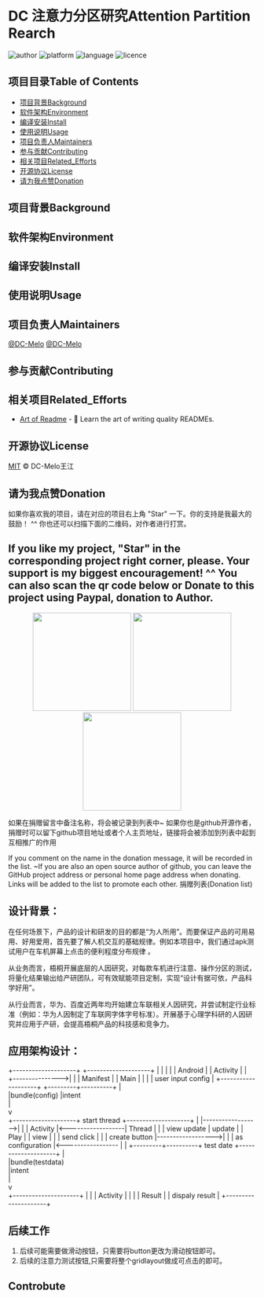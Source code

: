 # DC 注意力分区研究Attention Partition Rearch 

<!-- 项目标记 -->
![author](https://img.shields.io/badge/DC-Melo-brightgreen.svg) 
![platform](https://img.shields.io/badge/platform-Android-yellow.svg) 
![language](https://img.shields.io/badge/language-java-blue.svg) 
![licence](https://img.shields.io/badge/license-MIT--2.0-red.svg)

<!-- 项目前言 -->

<!-- 项目目录 -->
## 项目目录Table of Contents 

- [项目背景Background](#项目背景Background)
- [软件架构Environment](#软件架构Environment)
- [编译安装Install](#编译安装Install)
- [使用说明Usage](#使用说明Usage)
- [项目负责人Maintainers](#项目负责人Maintainers)
- [参与贡献Contributing](#参与贡献Contributing)
- [相关项目Related_Efforts](#相关项目Related_Efforts)
- [开源协议License](#开源协议License)
- [请为我点赞Donation](#请为我点赞Donation)


<!-- 项目背景 -->
## 项目背景Background


<!-- 软件架构 -->
## 软件架构Environment


<!-- 编译安装 -->
## 编译安装Install


<!-- 使用说明 -->
## 使用说明Usage


<!-- 项目负责人 -->
## 项目负责人Maintainers

[@DC-Melo](https://github.com/DC-Melo)
[@DC-Melo](https://gitee.com/DC-Melo)

<!-- 参与贡献 -->
## 参与贡献Contributing


<!-- 相关项目 -->
## 相关项目Related_Efforts

- [Art of Readme](https://github.com/noffle/art-of-readme) - 💌 Learn the art of writing quality READMEs.


<!-- 开源协议 -->
## 开源协议License

[MIT](LICENSE) © DC-Melo王江

<!-- 捐赠 -->
## 请为我点赞Donation

如果你喜欢我的项目，请在对应的项目右上角 "Star" 一下。你的支持是我最大的鼓励！ ^^ 你也还可以扫描下面的二维码，对作者进行打赏。

If you like my project, "Star" in the corresponding project right corner, please. Your support is my biggest encouragement! ^^ You can also scan the qr code below or Donate to this project using Paypal, donation to Author.
---
<div align="center">
<img src="readme_files/dc_wechat_pay.png" width="200" >
<img src="readme_files/dc_ali_pay.png"    width="200" >
<img src="readme_files/dc_bitcoin.png"    width="200" >
</div>

如果在捐赠留言中备注名称，将会被记录到列表中~ 如果你也是github开源作者，捐赠时可以留下github项目地址或者个人主页地址，链接将会被添加到列表中起到互相推广的作用

If you comment on the name in the donation message, it will be recorded in the list. ~If you are also an open source author of github, you can leave the GitHub project address or personal home page address when donating. Links will be added to the list to promote each other.
捐赠列表(Donation list)

## 设计背景：
在任何场景下，产品的设计和研发的目的都是“为人所用”。而要保证产品的可用易用、好用爱用，首先要了解人机交互的基础规律。例如本项目中，我们通过apk测试用户在车机屏幕上点击的便利程度分布规律 。

从业务而言，梧桐开展底层的人因研究，对每款车机进行注意、操作分区的测试，将量化结果输出给产研团队，可有效赋能项目定制，实现“设计有据可依，产品科学好用”。

从行业而言，华为、百度近两年均开始建立车联相关人因研究，并尝试制定行业标准（例如：华为人因制定了车联网字体字号标准）。开展基于心理学科研的人因研究并应用于产研，会提高梧桐产品的科技感和竞争力。

## 应用架构设计：

  +--------------------+                +--------------------+
  |                    |                |                    |
  |   Android          |                |      Activity      |
  |                    +--------------->|                    |
  |   Manifest         |                |        Main        |
  |                    |                |  user input config |
  +--------------------+                +---------+----------+
                                                  |       
                                                  |bundle(config)
                                                  |intent          
                                                  |                
                                                  v                
                                        +--------------------+   start thread    +--------------------+
                                        |                    |------------------>|                    |
                                        |     Activity       |<------------------|       Thread       |
                                        |                    |   view update     |       update       |
                                        |       Play         |                   |        view        |
                                        |                    |   send click      |                    |
                                        |  create button     |------------------>|                    |
                                        |  as configuration  |<----------------- |                    |
                                        +---------+----------+    test date      +--------------------+
                                                  |                             
                                                  |bundle(testdata)          
                                                  |intent          
                                                  |                
                                                  v                
                                        +---------------------+
                                        |                     |
                                        |      Activity       |
                                        |                     |
                                        |       Result        |
                                        |    dispaly result   |
                                        +---------------------+
## 后续工作
1. 后续可能需要做滑动按钮，只需要将button更改为滑动按钮即可。
2. 后续的注意力测试按钮,只需要将整个gridlayout做成可点击的即可。

## Controbute



